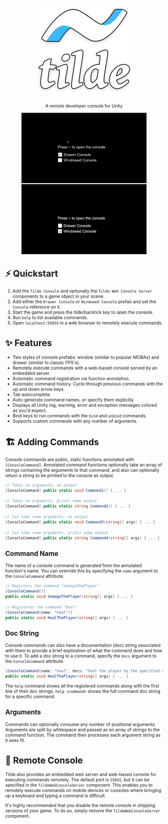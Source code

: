 <p align="center">
    <a href="#-quickstart">
      <img src="/Docs/tilde_title.png">
    </a>
</p>

<p align="center">
    A remote developer console for Unity
</p>

<p align="center">
<img src="/Docs/drawer.gif"> <img src="/Docs/windowed.gif">
</p>

# ⚡ Quickstart
1. Add the `Tilde Console` and optionally the `Tilde Web Console Server` components to a game object in your scene.
2. Add either the `Drawer Console` or `Windowed Console` prefab and set the `Console` reference on it.
3. Start the game and press the tilde/backtick key to open the console.
4. Run `help` to list available commands.
5. Open `localhost:55055` in a web browser to remotely execute commands.

# ✨ Features
* Two styles of console prefabs: window (similar to popular MOBAs) and drawer (similar to classic FPS's).
* Remotely execute commands with a web-based console served by an embedded server.
* Automatic command registration via function annotation.
* Automatic command history.  Cycle through previous commands with the up and down arrow keys.
* Tab autocomplete.
* Auto-generate command names, or specify them explicitly
* Displays all Unity log, warning, error and exception messages colored as you'd expect.
* Bind keys to run commands with the `bind` and `unbind` commands.
* Supports custom commands with any number of arguments.

# 🏗 Adding Commands
Console commands are public, static functions annotated with `[ConsoleCommand]`.  Annotated command functions optionally take an array of strings containing the arguments to that command, and also can optionally return a string to be printed to the console as output.
```cs
// Takes no arguments, no output
[ConsoleCommand] public static void Command1() { ... }

// Takes no arguments, prints some output
[ConsoleCommand] public static string Command2() { ... }

// Can take some arguments, no output
[ConsoleCommand] public static void Command3(string[] args) { ... }

// Can take some arguments, prints some output
[ConsoleCommand] public static string Command4(string[] args) { ... }
```

## Command Name
The name of a console command is generated from the annotated function's name. You can override this by specifying the `name` argument to the `ConsoleCommand` attribute.
```cs
// Registers the command "damageThePlayer"
[ConsoleCommand()]
public static void damageThePlayer(string[] args) { ... }

// Registeres the command "heal"
[ConsoleCommand(name: "heal")]
public static void HealThePlayer(string[] args) { ... }
```

## Doc String
Console commands can also have a documentation (doc) string associated with them to provide a brief explination of what the command does and how to use it. To add a doc string to a command, specify the `docs` argument to the `ConsoleCommand` attribute.

```cs
[ConsoleCommand(name: "heal", docs: "heal the player by the specified amount")]
public static void HealThePlayer(string[] args) { ... }
```

The `help` command shows all the registered commands along with the first line of their doc strings. `help <command>` shows the full command doc string for a specific command.

## Arguments
Commands can optionally consume any number of positional arguments. Arguments are split by whitespace and passed as an array of strings to the command function. The command then processes each argument string as it sees fit.

# 📲 Remote Console
Tilde also provides an embedded web server and web-based console for executing commands remotely.  The default port is `55055`, but it can be specified in the `TildeWebConsoleServer` component.  This enables you to remotely execute commands on mobile devices or consoles where bringing up a keyboard and typing a command is difficult.

It's highly recommended that you disable the remote console in shipping versions of your game. To do so, simply remove the `TildeWebConsoleServer` component.
